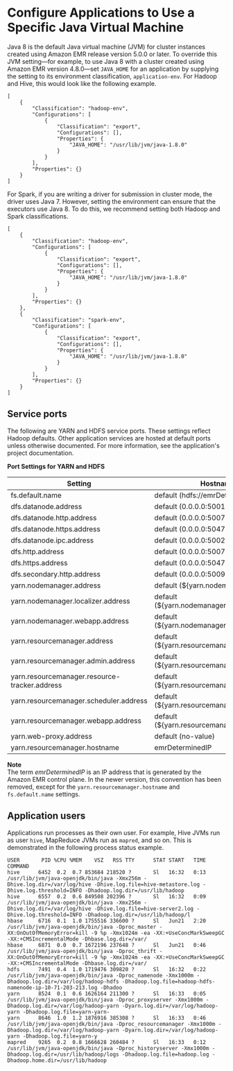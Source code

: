 # Configure Applications to Use a Specific Java Virtual Machine<a name="configuring-java8"></a>

Java 8 is the default Java virtual machine \(JVM\) for cluster instances created using Amazon EMR release version 5\.0\.0 or later\. To override this JVM setting—for example, to use Java 8 with a cluster created using Amazon EMR version 4\.8\.0—set `JAVA_HOME` for an application by supplying the setting to its environment classification, `application-env`\. For Hadoop and Hive, this would look like the following example\.

```
[
    {
        "Classification": "hadoop-env", 
        "Configurations": [
            {
                "Classification": "export", 
                "Configurations": [], 
                "Properties": {
                    "JAVA_HOME": "/usr/lib/jvm/java-1.8.0"
                }
            }
        ], 
        "Properties": {}
    }
]
```

For Spark, if you are writing a driver for submission in cluster mode, the driver uses Java 7\. However, setting the environment can ensure that the executors use Java 8\. To do this, we recommend setting both Hadoop and Spark classifications\.

```
[
    {
        "Classification": "hadoop-env", 
        "Configurations": [
            {
                "Classification": "export", 
                "Configurations": [], 
                "Properties": {
                    "JAVA_HOME": "/usr/lib/jvm/java-1.8.0"
                }
            }
        ], 
        "Properties": {}
    }, 
    {
        "Classification": "spark-env", 
        "Configurations": [
            {
                "Classification": "export", 
                "Configurations": [], 
                "Properties": {
                    "JAVA_HOME": "/usr/lib/jvm/java-1.8.0"
                }
            }
        ], 
        "Properties": {}
    }
]
```

## Service ports<a name="configuring-java8-service-ports"></a>

The following are YARN and HDFS service ports\. These settings reflect Hadoop defaults\. Other application services are hosted at default ports unless otherwise documented\. For more information, see the application's project documentation\.


**Port Settings for YARN and HDFS**  

| Setting | Hostname/Port | 
| --- | --- | 
| fs\.default\.name | default \(hdfs://emrDeterminedIP:8020\)  | 
| dfs\.datanode\.address | default \(0\.0\.0\.0:50010\)  | 
| dfs\.datanode\.http\.address | default \(0\.0\.0\.0:50075\)  | 
| dfs\.datanode\.https\.address | default \(0\.0\.0\.0:50475\) | 
| dfs\.datanode\.ipc\.address | default \(0\.0\.0\.0:50020\) | 
| dfs\.http\.address | default \(0\.0\.0\.0:50070\)  | 
| dfs\.https\.address | default \(0\.0\.0\.0:50470\)  | 
| dfs\.secondary\.http\.address | default \(0\.0\.0\.0:50090\) | 
| yarn\.nodemanager\.address | default \($\{yarn\.nodemanager\.hostname\}:0\)  | 
| yarn\.nodemanager\.localizer\.address  | default \($\{yarn\.nodemanager\.hostname\}:8040\) | 
| yarn\.nodemanager\.webapp\.address | default \($\{yarn\.nodemanager\.hostname\}:8042\) | 
| yarn\.resourcemanager\.address | default \($\{yarn\.resourcemanager\.hostname\}:8032\) | 
| yarn\.resourcemanager\.admin\.address | default \($\{yarn\.resourcemanager\.hostname\}:8033\) | 
| yarn\.resourcemanager\.resource\-tracker\.address | default \($\{yarn\.resourcemanager\.hostname\}:8031\) | 
| yarn\.resourcemanager\.scheduler\.address | default \($\{yarn\.resourcemanager\.hostname\}:8030\) | 
| yarn\.resourcemanager\.webapp\.address | default \($\{yarn\.resourcemanager\.hostname\}:8088\) | 
| yarn\.web\-proxy\.address | default \(no\-value\)  | 
| yarn\.resourcemanager\.hostname | emrDeterminedIP | 

**Note**  
The term *emrDeterminedIP* is an IP address that is generated by the Amazon EMR control plane\. In the newer version, this convention has been removed, except for the `yarn.resourcemanager.hostname` and `fs.default.name` settings\.

## Application users<a name="configuring-java8-application-users"></a>

Applications run processes as their own user\. For example, Hive JVMs run as user `hive`, MapReduce JVMs run as `mapred`, and so on\. This is demonstrated in the following process status example\.

```
USER       PID %CPU %MEM    VSZ   RSS TTY      STAT START   TIME COMMAND
hive      6452  0.2  0.7 853684 218520 ?       Sl   16:32   0:13 /usr/lib/jvm/java-openjdk/bin/java -Xmx256m -Dhive.log.dir=/var/log/hive -Dhive.log.file=hive-metastore.log -Dhive.log.threshold=INFO -Dhadoop.log.dir=/usr/lib/hadoop
hive      6557  0.2  0.6 849508 202396 ?       Sl   16:32   0:09 /usr/lib/jvm/java-openjdk/bin/java -Xmx256m -Dhive.log.dir=/var/log/hive -Dhive.log.file=hive-server2.log -Dhive.log.threshold=INFO -Dhadoop.log.dir=/usr/lib/hadoop/l
hbase     6716  0.1  1.0 1755516 336600 ?      Sl   Jun21   2:20 /usr/lib/jvm/java-openjdk/bin/java -Dproc_master -XX:OnOutOfMemoryError=kill -9 %p -Xmx1024m -ea -XX:+UseConcMarkSweepGC -XX:+CMSIncrementalMode -Dhbase.log.dir=/var/
hbase     6871  0.0  0.7 1672196 237648 ?      Sl   Jun21   0:46 /usr/lib/jvm/java-openjdk/bin/java -Dproc_thrift -XX:OnOutOfMemoryError=kill -9 %p -Xmx1024m -ea -XX:+UseConcMarkSweepGC -XX:+CMSIncrementalMode -Dhbase.log.dir=/var/
hdfs      7491  0.4  1.0 1719476 309820 ?      Sl   16:32   0:22 /usr/lib/jvm/java-openjdk/bin/java -Dproc_namenode -Xmx1000m -Dhadoop.log.dir=/var/log/hadoop-hdfs -Dhadoop.log.file=hadoop-hdfs-namenode-ip-10-71-203-213.log -Dhadoo
yarn      8524  0.1  0.6 1626164 211300 ?      Sl   16:33   0:05 /usr/lib/jvm/java-openjdk/bin/java -Dproc_proxyserver -Xmx1000m -Dhadoop.log.dir=/var/log/hadoop-yarn -Dyarn.log.dir=/var/log/hadoop-yarn -Dhadoop.log.file=yarn-yarn-
yarn      8646  1.0  1.2 1876916 385308 ?      Sl   16:33   0:46 /usr/lib/jvm/java-openjdk/bin/java -Dproc_resourcemanager -Xmx1000m -Dhadoop.log.dir=/var/log/hadoop-yarn -Dyarn.log.dir=/var/log/hadoop-yarn -Dhadoop.log.file=yarn-y
mapred    9265  0.2  0.8 1666628 260484 ?      Sl   16:33   0:12 /usr/lib/jvm/java-openjdk/bin/java -Dproc_historyserver -Xmx1000m -Dhadoop.log.dir=/usr/lib/hadoop/logs -Dhadoop.log.file=hadoop.log -Dhadoop.home.dir=/usr/lib/hadoop
```